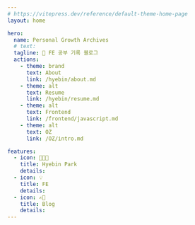 ```yaml
---
# https://vitepress.dev/reference/default-theme-home-page
layout: home

hero:
  name: Personal Growth Archives
  # text:
  tagline: 🐣 FE 공부 기록 블로그
  actions:
    - theme: brand
      text: About
      link: /hyebin/about.md
    - theme: alt
      text: Resume
      link: /hyebin/resume.md
    - theme: alt
      text: Frontend
      link: /frontend/javascript.md
    - theme: alt
      text: OZ
      link: /OZ/intro.md

features:
  - icon: 👩🏻‍💻
    title: Hyebin Park
    details:
  - icon: 💡
    title: FE
    details:
  - icon: ✍🏼
    title: Blog
    details:
---
```

